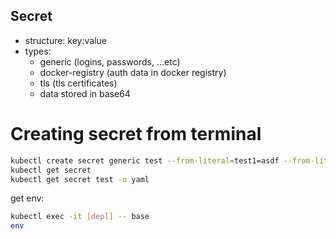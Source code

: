 ## Secret

- structure: key:value
- types:
  - generic (logins, passwords, ...etc)
  - docker-registry (auth data in docker registry)
  - tls (tls certificates)
  - data stored in base64

# Creating secret from terminal

```bash
kubectl create secret generic test --from-literal=test1=asdf --from-literal=dbpassword=1q2w3e
kubectl get secret
kubectl get secret test -o yaml
```

get env:

```bash
kubectl exec -it [depl] -- base
env
```

